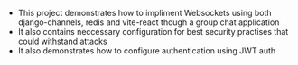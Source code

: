 * This project demonstrates how to impliment Websockets using both django-channels, redis and vite-react though a group chat application
* It also contains neccessary configuration for best security practises that could withstand attacks
* It also demonstrates how to configure authentication using JWT auth
